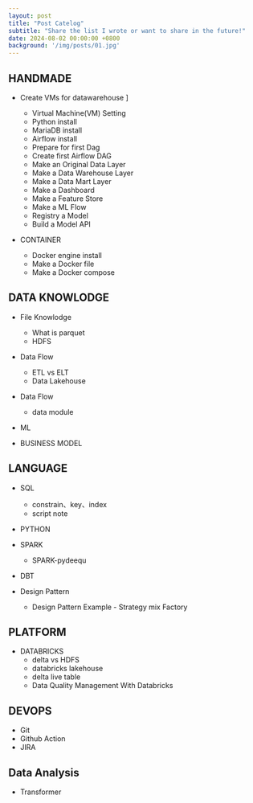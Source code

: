 ```yaml
---
layout: post
title: "Post Catelog"
subtitle: "Share the list I wrote or want to share in the future!"
date: 2024-08-02 00:00:00 +0800
background: '/img/posts/01.jpg'
---
```


## HANDMADE
*  Create VMs for datawarehouse ]
    * Virtual Machine(VM) Setting
    * Python install
    * MariaDB install
    * Airflow install
    * Prepare for first Dag
    * Create first Airflow DAG
    * Make an Original Data Layer
    * Make a Data Warehouse Layer
    * Make a Data Mart Layer
    * Make a Dashboard
    * Make a Feature Store
    * Make a ML Flow
    * Registry a Model
    * Build a Model API

* CONTAINER
    * Docker engine install
    * Make a Docker file
    * Make a Docker compose

## DATA KNOWLODGE
* File Knowlodge
    * What is parquet
    * HDFS

* Data Flow
    * ETL vs ELT
    * Data Lakehouse

* Data Flow
    * data module

* ML

* BUSINESS MODEL


## LANGUAGE
*  SQL
    * constrain、key、index
    * script note

*  PYTHON

*  SPARK
    *  SPARK-pydeequ

*  DBT

* Design Pattern
    * Design Pattern Example - Strategy mix Factory


## PLATFORM
* DATABRICKS
    * delta vs HDFS
    * databricks lakehouse
    * delta live table
    * Data Quality Management With Databricks

## DEVOPS
* Git
* Github Action
* JIRA

## Data Analysis
* Transformer